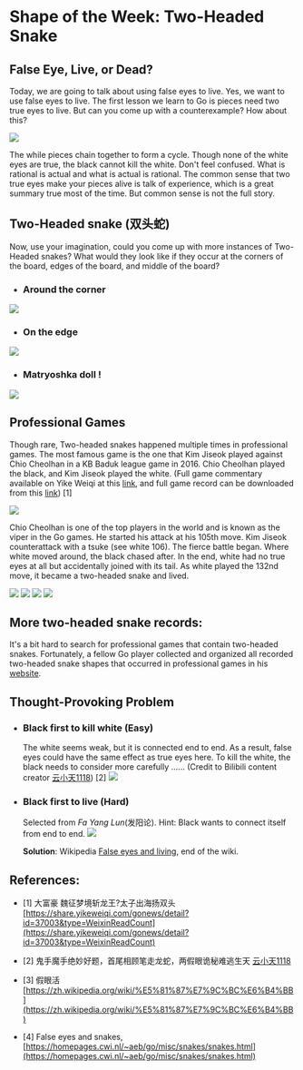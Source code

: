 # Shape of the Week: Two-Headed Snake
## False Eye, Live, or Dead?
Today, we are going to talk about using false eyes to live. Yes, we want to use false eyes to live. The first lesson we learn to Go is pieces need two true eyes to live. But can you come up with a counterexample? How about this?

![](imgs/two-headed-snake-1.png)

The while pieces chain together to form a cycle. Though none of the white eyes are true, the black cannot kill the white. Don't feel confused. What is rational is actual and what is actual is rational. The common sense that two true eyes make your pieces alive is talk of experience, which is a great summary true most of the time. But common sense is not the full story. 


## Two-Headed snake (双头蛇)
Now, use your imagination, could you come up with more instances of Two-Headed snakes? What would they look like if they occur at the corners of the board,  edges of the board, and middle of the board?


- ### Around the corner

![](imgs/two-headed-snake-2.png)


- ### On the edge 

![](imgs/two-headed-snake-3.png)


- ### Matryoshka doll !

![](imgs/nested-two-headed-snakes.png)


## Professional Games 
Though rare, Two-headed snakes happened multiple times in professional games. The most famous game is the one that Kim Jiseok played against Chio Cheolhan in a KB Baduk league game in 2016. Chio Cheolhan played the black, and Kim Jiseok played the white. (Full game commentary available on Yike Weiqi at this [link](https://share.yikeweiqi.com/gonews/detail?id=37003&type=WeixinReadCount), and full game record can be downloaded from this [link](Go-records/Chio-Cheolhan-VS-Kim-Jiseok2016.sgf)) [1]

![](imgs/professional-games-part0.png)

Chio Cheolhan is one of the top players in the world and is known as the viper in the Go games. He started his attack at his 105th move. Kim Jiseok counterattack with a tsuke (see white 106). The fierce battle began. Where white moved around, the black chased after. In the end, white had no true eyes at all but accidentally joined with its tail. As white played the 132nd move, it became a two-headed snake and lived.

![](imgs/professional-games-part1.png)
![](imgs/professional-games-part2.png)
![](imgs/professional-games-part3.png)
![](imgs/professional-games-part4.png)

## More two-headed snake records:
It's a bit hard to search for professional games that contain two-headed snakes. Fortunately, a fellow Go player collected and organized all recorded two-headed snake shapes that occurred in professional games in his [website](https://homepages.cwi.nl/~aeb/go/misc/snakes/snakes.html). 

## Thought-Provoking Problem
- ### Black first to kill white (Easy)
  The white seems weak, but it is connected end to end. As a result, false eyes could have the same effect as true eyes here. To kill the white, the black needs to consider more carefully ...... (Credit to Bilibili content creator [云小天1118](https://www.bilibili.com/video/BV1jk4y1R7E9)) [2]
  ![](imgs/FakeEyeLiveProblem-yunxiaotian.png)

- ### Black first to live (Hard)
  Selected from *Fa Yang Lun*(发阳论). Hint: Black wants to connect itself from end to end.
  ![](imgs/FakeEyeLiveProblem-fayanglun.png)

  **Solution**: Wikipedia [False eyes and living](https://zh.wikipedia.org/wiki/%E5%81%87%E7%9C%BC%E6%B4%BB), end of the wiki.


## References: 
- [1] 大富豪 魏征梦境斩龙王?太子出海扬双头 [https://share.yikeweiqi.com/gonews/detail?id=37003&type=WeixinReadCount](https://share.yikeweiqi.com/gonews/detail?id=37003&type=WeixinReadCount) 

- [2] 鬼手魔手绝妙好题，首尾相顾笔走龙蛇，两假眼诡秘难逃生天 [云小天1118](https://space.bilibili.com/282175413) 

- [3] 假眼活 [https://zh.wikipedia.org/wiki/%E5%81%87%E7%9C%BC%E6%B4%BB](https://zh.wikipedia.org/wiki/%E5%81%87%E7%9C%BC%E6%B4%BB) 

- [4] False eyes and snakes, [https://homepages.cwi.nl/~aeb/go/misc/snakes/snakes.html](https://homepages.cwi.nl/~aeb/go/misc/snakes/snakes.html) 